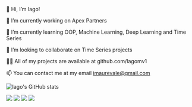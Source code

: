 👋 Hi, I’m Iago!

🔭 I’m currently working on Apex Partners

🌱 I’m currently learning OOP, Machine Learning, Deep Learning and Time Series

👯 I’m looking to collaborate on Time Series projects

👨‍💻 All of my projects are available at github.com/Iagomv1

📫 You can contact me at my email imaurevale@gmail.com


![Iago's GitHub stats](https://github-readme-stats.vercel.app/api?username=Iagomv1&count_private=true&show_icons=true&theme=dark)


<div>
      <a href= "https://www.linkedin.com/in/iago-vale-53299a190/" target= "_blank"><img src = https://img.shields.io/badge/LinkedIn-0077B5?style=for-the-badge&logo=linkedin&logoColor=white target= "_blank" a></a>
    <a href= "https://www.codewars.com/users/Iagomv1" target = "_blank"><img src = https://img.shields.io/badge/Codewars-B1361E?style=for-the-badge&logo=Codewars&logoColor=white target = "_blank" a></a>
     <a href= "mailto:imaurevale@gmail.com" target= "_blank"><img src = https://img.shields.io/badge/Gmail-D14836?style=for-the-badge&logo=gmail&logoColor=white&logoColor=white target= "_blank" a></a>
    <a href="https://www.instagram.com/iagomvale/" target= "_blank"><img src = https://img.shields.io/badge/Instagram-E4405F?style=for-the-badge&logo=instagram&logoColor=white target="_blank"></a>
 
</div>

 

